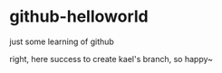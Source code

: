 # github-helloworld
just some learning of github

right, here success to create kael's branch, so happy~
